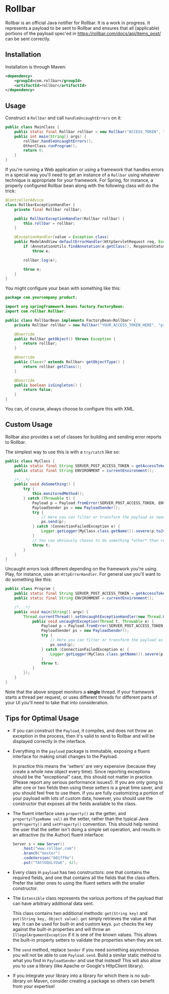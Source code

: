 # Rollbar

Rollbar is an official Java notifier for Rollbar. It is a work in progress. It represents a payload to be sent to
Rollbar and ensures that all (applicable) portions of the payload spec'ed in https://rollbar.com/docs/api/items_post/
can be sent correctly.

## Installation

Installation is through Maven:

```xml
<dependency>
    <groupId>com.rollbar</groupId>
    <artifactId>rollbar</artifactId>
</dependency>
```

## Usage

Construct a `Rollbar` and call `handleUncaughtErrors` on it:

```java
public class MainClass {
    public static final Rollbar rollbar = new Rollbar("ACCESS_TOKEN", "production");
    public int main(String[] args) {
        rollbar.handleUncaughtErrors();
        OtherClass.runProgram();
        return 0;
    }
}
```

If you're running a Web application or using a framework that handles errors in a special way you'll need to get an
instance of a `Rollbar` using whatever technique is appropriate for your framework. For Spring, for instance, a properly
configured Rollbar bean along with the following class will do the trick:

```java
@ControllerAdvice
class RollbarExceptionHandler {
    private final Rollbar rollbar;

    public RollbarExceptionHandler(Rollbar rollbar) {
        this.rollbar = rollbar;
    }

    @ExceptionHandler(value = Exception.class)
    public ModelAndView defaultErrorHandler(HttpServletRequest req, Exception e) throws Exception {
        if (AnnotationUtils.findAnnotation(e.getClass(), ResponseStatus.class) != null)
            throw e;

        rollbar.log(e);

        throw e;
    }
}
```

You might configure your bean with something like this:

```java
package com.yourcompany.product;

import org.springframework.beans.factory.FactoryBean;
import com.rollbar.Rollbar;

public class RollbarBean implements FactoryBean<Rollbar> {
	private Rollbar rollbar = new Rollbar("YOUR_ACCESS_TOKEN_HERE", "production");

	@Override
	public Rollbar getObject() throws Exception {
		return rollbar;
	}

	@Override
	public Class<? extends Rollbar> getObjectType() {
		return rollbar.getClass();
	}

	@Override
	public boolean isSingleton() {
		return false;
	}
}
```

You can, of course, always choose to configure this with XML.

## Custom Usage

Rollbar also provides a set of classes for building and sending error reports to Rollbar.

The simplest way to use this is with a `try/catch` like so:

```java
public class MyClass {
    public static final String SERVER_POST_ACCESS_TOKEN = getAccessToken();
    public static final String ENVIRONMENT = currentEnvironment();

    /*...*/
    public void doSomething() {
        try {
            this.monitoredMethod();
        } catch (Throwable t) {
            Payload p = Payload.fromError(SERVER_POST_ACCESS_TOKEN, ENVIRONMENT, t, null);
            PayloadSender ps = new PayloadSender();
            try {
                // Here you can filter or transform the payload as needed before sending it
                ps.send(p);
            } catch (ConnectionFailedException e) {
                Logger.getLogger(MyClass.class.getName()).severe(p.toJson());
            }
            // You can obviously choose to do something *other* than re-throw the exception
            throw t;
        }
    }
}
```

Uncaught errors look different depending on the framework you're using. Play, for instance, uses an `HttpErrorHandler`.
For general use you'll want to do something like this:

```java
public class Program {
    public static final String SERVER_POST_ACCESS_TOKEN = getAccessToken();
    public static final String ENVIRONMENT = currentEnvironment();

    /*...*/
    public void main(String[] argv) {
        Thread.currentThread().setUncaughtExceptionHandler(new Thread.UncaughtExceptionHandler() {
            public void uncaughtException(Thread t, Throwable e) {
                Payload p = Payload.fromError(SERVER_POST_ACCESS_TOKEN, ENVIRONMENT, t, null);
                PayloadSender ps = new PayloadSender();
                try {
                    // Here you can filter or transform the payload as needed before sending it
                    ps.send(p);
                } catch (ConnectionFailedException e) {
                    Logger.getLogger(MyClass.class.getName()).severe(p.toJson());
                }
                throw t;
            }
        });
    }
}
```

Note that the above snippet monitors a **single** thread. If your framework starts a thread per request, or uses
different threads for different parts of your UI you'll need to take that into consideration.

## Tips for Optimal Usage

 * If you can construct the `Payload`, it compiles, and does not throw an exception in the process, then it's valid to
   send to Rollbar and will be displayed correctly in the interface.

 * Everything in the `payload` package is immutable, exposing a fluent interface for making small changes to the Payload.

   In practice this means the 'setters' are very expensive (because they create a whole new object every time). Since
   reporting exceptions should be the "exceptional" case, this should not matter in practice. (Please report any serious
   performance issues!). If you are only going to alter one or two fields then using these setters is a great time
   saver, and you should feel free to use them. If you are fully customizing a portion of your payload with lots of
   custom data, however, you should use the constructor that exposes all the fields available to the class.

 * The fluent interface uses `property()` as the getter, and `property(TypeName val)` as the setter, rather than the
   typical Java `getProperty()` and `setProperty()` convention. This should help remind the user that the setter isn't
   doing a simple set operation, and results in an attractive (to the Author) fluent interface:

   ```java
   Server s = new Server()
       .host("www.rollbar.com")
       .branch("master")
       .codeVersion("b01ff9e")
       .put("TAttUQoLtUaE", 42);
   ```

 * Every class in `payload` has two constructors: one that contains the required fields, and one that contains all the
   fields that the class offers. Prefer the latter ones to using the fluent setters with the smaller constructor.
 * The `Extensible` class represents the various portions of the payload that can have arbitrary additional data sent.

   This class contains two additional methods: `get(String key)` and `put(String key, Object value)`. `get` simply
   retrieves the value at that key. It can be used for built-in and custom keys. `put` checks the key against the
   built-in properties and will throw an `IllegalArgumentException` if it is one of the known values. This allows the
   built-in property setters to validate the properties when they are set.
 * The `send` method, replace `Sender` if you need something asynchronous you will not be able to use `Payload.send`.
   Build a similar static method to what you find in `PayloadSender` and use that instead! This will also allow you to
   use a library (like Apache or Google's HttpClient library).
 * If you integrate your library into a library for which there is no sub-library on Maven, consider creating a package
   so others can benefit from your expertise!


